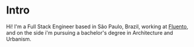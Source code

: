 # Intro
Hi! 
I'm a Full Stack Engineer based in São Paulo, Brazil, working at [Fluento](https://github.com/FluentoAI), and on the side i'm pursuing a bachelor's degree in Architecture and Urbanism.
